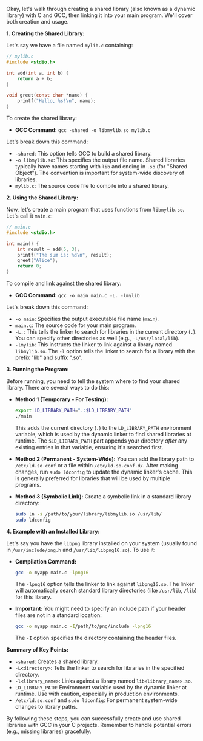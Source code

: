 Okay, let's walk through creating a shared library (also known as a dynamic library) with C and GCC, then linking it into your main program.  We'll cover both creation and usage.

**1. Creating the Shared Library:**

Let's say we have a file named `mylib.c` containing:

```c
// mylib.c
#include <stdio.h>

int add(int a, int b) {
    return a + b;
}

void greet(const char *name) {
    printf("Hello, %s!\n", name);
}
```

To create the shared library:

*   **GCC Command:** `gcc -shared -o libmylib.so mylib.c`

Let's break down this command:

*   `-shared`:  This option tells GCC to build a shared library.
*   `-o libmylib.so`: This specifies the output file name. Shared libraries typically have names starting with `lib` and ending in `.so` (for "Shared Object").  The convention is important for system-wide discovery of libraries.
*   `mylib.c`: The source code file to compile into a shared library.

**2. Using the Shared Library:**

Now, let's create a main program that uses functions from `libmylib.so`. Let's call it `main.c`:

```c
// main.c
#include <stdio.h>

int main() {
    int result = add(5, 3);
    printf("The sum is: %d\n", result);
    greet("Alice");
    return 0;
}
```

To compile and link against the shared library:

*   **GCC Command:** `gcc -o main main.c -L. -lmylib`

Let's break down this command:

*   `-o main`: Specifies the output executable file name (`main`).
*   `main.c`: The source code for your main program.
*   `-L.`: This tells the linker to search for libraries in the current directory (`.`).  You can specify other directories as well (e.g., `-L/usr/local/lib`).
*   `-lmylib`: This instructs the linker to link against a library named `libmylib.so`. The `-l` option tells the linker to search for a library with the prefix "lib" and suffix ".so".

**3. Running the Program:**

Before running, you need to tell the system where to find your shared library.  There are several ways to do this:

*   **Method 1 (Temporary - For Testing):**
    ```bash
    export LD_LIBRARY_PATH=".:$LD_LIBRARY_PATH"
    ./main
    ```
    This adds the current directory (`.`) to the `LD_LIBRARY_PATH` environment variable, which is used by the dynamic linker to find shared libraries at runtime.  The `$LD_LIBRARY_PATH` part appends your directory *after* any existing entries in that variable, ensuring it's searched first.

*   **Method 2 (Permanent - System-Wide):**
    You can add the library path to `/etc/ld.so.conf` or a file within `/etc/ld.so.conf.d/`.  After making changes, run `sudo ldconfig` to update the dynamic linker's cache. This is generally preferred for libraries that will be used by multiple programs.

*   **Method 3 (Symbolic Link):**
    Create a symbolic link in a standard library directory:
    ```bash
    sudo ln -s /path/to/your/library/libmylib.so /usr/lib/
    sudo ldconfig
    ```

**4. Example with an Installed Library:**

Let's say you have the `libpng` library installed on your system (usually found in `/usr/include/png.h` and `/usr/lib/libpng16.so`).  To use it:

*   **Compilation Command:**
    ```bash
    gcc -o myapp main.c -lpng16
    ```
    The `-lpng16` option tells the linker to link against `libpng16.so`. The linker will automatically search standard library directories (like `/usr/lib`, `/lib`) for this library.

*   **Important:** You might need to specify an include path if your header files are not in a standard location:
    ```bash
    gcc -o myapp main.c -I/path/to/png/include -lpng16
    ```
    The `-I` option specifies the directory containing the header files.

**Summary of Key Points:**

*   `-shared`:  Creates a shared library.
*   `-L<directory>`: Tells the linker to search for libraries in the specified directory.
*   `-l<library_name>`: Links against a library named `lib<library_name>.so`.
*   `LD_LIBRARY_PATH`: Environment variable used by the dynamic linker at runtime.  Use with caution, especially in production environments.
*   `/etc/ld.so.conf` and `sudo ldconfig`: For permanent system-wide changes to library paths.

By following these steps, you can successfully create and use shared libraries with GCC in your C projects. Remember to handle potential errors (e.g., missing libraries) gracefully.